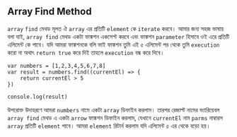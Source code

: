 ## Array Find Method ##
```array``` ```find``` মেথড মূলত ঐ ```array``` এর প্রতিটি ```element``` কে ```iterate``` করবে। 
আমার জন্য সহজ ভাষায় বলা যাই, ```array find``` মেথড একটা ফাঙ্কশন একসেপ্ট করবে এবং ফাঙ্কশন ```parameter``` হিসাবে ওই এরে প্রতিটি এলিমেন্ট কে পাবে। 
যদি আমরা ফাঙ্কশনকে বলি ভাই ফাঙ্কশন তুমি এই ৫ এলিমেন্ট পর থেকে তুমি ```execution``` করো না অথাৎ ```return true``` করে দিই তাহলে ```execution``` বন্ধ করে দিবে। 

```
var numbers = [1,2,3,4,5,6,7,8]
var result = numbers.find((currentEl) => {
    return currentEl > 5
})

console.log(result)
```
উপরোক্ত উদাহরণে আমরা ```numbers``` নামে একটা ```array``` ডিফাইন করলাম। তারপর রেজাল্ট নামের ভ্যারিয়েবল ```array find``` মেথড এ একটা ```arrow``` ফাঙ্কশন ডিফাইন করলাম, যেখানে ```currentEl``` নাম ```parms``` নাম্বারস ```array``` প্রতিটি ```element``` পাবে। আমরা ```element``` রিটার্ন করলাম যদি এলিমেন্ট ৫ এর থেকে বড়ো হয়। 
